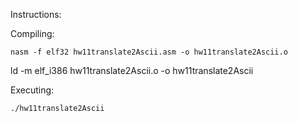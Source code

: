 Instructions:

Compiling:

    nasm -f elf32 hw11translate2Ascii.asm -o hw11translate2Ascii.o

ld -m elf_i386 hw11translate2Ascii.o -o hw11translate2Ascii

Executing:

    ./hw11translate2Ascii

